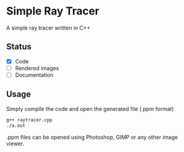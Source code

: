 # Simple Ray Tracer

A simple ray tracer written in C++

## Status
- [x] Code
- [ ] Rendered images
- [ ] Documentation

## Usage
Simply compile the code and open the generated file (.ppm format)

``` sh
g++ raytracer.cpp
./a.out
```
.ppm files can be opened using Photoshop, GIMP or any other image viewer.
